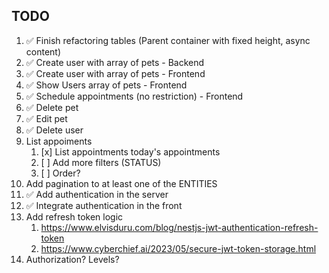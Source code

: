## TODO

1. ✅ Finish refactoring tables (Parent container with fixed height, async content)
2. ✅ Create user with array of pets - Backend
3. ✅ Create user with array of pets - Frontend
4. ✅ Show Users array of pets - Frontend
5. ✅ Schedule appointments (no restriction) - Frontend
6. ✅ Delete pet
7. ✅ Edit pet
8. ✅ Delete user
9. List appoiments
   1. [x] List appointments today's appointments
   2. [ ] Add more filters (STATUS)
   3. [ ] Order?
10. Add pagination to at least one of the ENTITIES
11. ✅ Add authentication in the server
12. ✅ Integrate authentication in the front
13. Add refresh token logic
    1. https://www.elvisduru.com/blog/nestjs-jwt-authentication-refresh-token
    2. https://www.cyberchief.ai/2023/05/secure-jwt-token-storage.html
14. Authorization? Levels?
